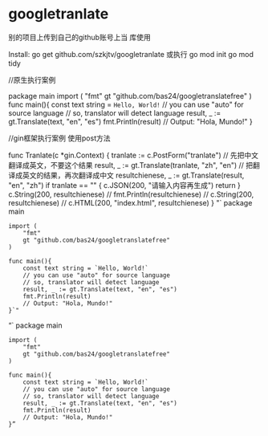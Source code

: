 # googletranlate

别的项目上传到自己的github账号上当 库使用

Install:
go get github.com/szkjtv/googletranlate
或执行 
go mod init 
go mod tidy 


//原生执行案例

package main
	import (
		"fmt"
		gt "github.com/bas24/googletranslatefree"
	)
	func main(){
		const text string = `Hello, World!`
		// you can use "auto" for source language
		// so, translator will detect language
		result, _ := gt.Translate(text, "en", "es")
		fmt.Println(result)
		// Output: "Hola, Mundo!"
	}
  
  
  //gin框架执行案例  使用post方法

  func Tranlate(c *gin.Context) {
	tranlate := c.PostForm("tranlate")
	// 先把中文翻译成英文，不要这个结果
	result, _ := gt.Translate(tranlate, "zh", "en")
	// 把翻译成英文的结果，再次翻译成中文
	resultchienese, _ := gt.Translate(result, "en", "zh")
	if tranlate == "" {
		c.JSON(200, "请输入内容再生成")
		return
	}
	c.String(200, resultchienese)
	// fmt.Println(resultchienese)
	// c.String(200, resultchienese)	// c.HTML(200, "index.html", resultchienese)
}
  "`	package main

	import (
		"fmt"
		gt "github.com/bas24/googletranslatefree"
	)

	func main(){
		const text string = `Hello, World!`
		// you can use "auto" for source language
		// so, translator will detect language
		result, _ := gt.Translate(text, "en", "es")
		fmt.Println(result)
		// Output: "Hola, Mundo!"
	}`"
  
  
  “`	package main

	import (
		"fmt"
		gt "github.com/bas24/googletranslatefree"
	)

	func main(){
		const text string = `Hello, World!`
		// you can use "auto" for source language
		// so, translator will detect language
		result, _ := gt.Translate(text, "en", "es")
		fmt.Println(result)
		// Output: "Hola, Mundo!"
	}”
